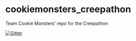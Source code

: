 # cookiemonsters_creepathon
Team Cookie Monsters' repo for the Creepathon

[![Gitter](https://badges.gitter.im/CookieMonsters_Creepathon/community.svg)](https://gitter.im/CookieMonsters_Creepathon/community?utm_source=badge&utm_medium=badge&utm_campaign=pr-badge)
